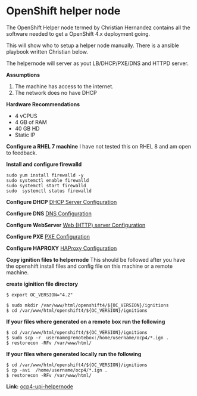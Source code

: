 # OpenShift helper node 
The OpenShift Helper node termed by Christian Hernandez contains all the software needed to get a OpenShift 4.x deployment going. 

This will show who to setup a helper node manually. There is a ansible playbook written Christian below. 

The helpernode will server as yout LB/DHCP/PXE/DNS and HTTPD server.

**Assumptions**
1. The machine has access to the internet.
2. The network does no have DHCP

**Hardware Recommendations**
* 4 vCPUS 
* 4 GB of RAM 
* 40 GB HD
* Static IP 

**Configure a RHEL 7 machine**
I have not tested this on RHEL 8 and am open to feedback. 

**Install and configure firewalld**
```
sudo yum install firewalld -y 
sudo systemctl enable firewalld
sudo systemctl start firewalld
sudo  systemctl status firewalld
```

**Configure DHCP**
[DHCP Server Configuration](dhcp-configuration/)  

**Configure DNS**
[DNS Configuration](dns-server-configuration/) 

**Configure WebServer**
[Web (HTTP) server Configuration](webserver-configuration/)  

**Configure PXE**
[PXE Configuration](pxe-configuration/)  

**Configure HAPROXY**
[HAProxy Configuration](haproxy-configuration/)  


**Copy ignition files to helpernode** 
This should be followed after you have the openshift install files and config file on this machine or a remote machine. 

**create iginition file directory**
```
$ export OC_VERSION="4.2"

$ sudo mkdir /var/www/html/openshift4/${OC_VERSION}/ignitions
$ cd /var/www/html/openshift4/${OC_VERSION}/ignitions
```

**If your files where generated on a remote box run the following**
```
$ cd /var/www/html/openshift4/${OC_VERSION}/ignitions
$ sudo scp -r  username@remotebox:/home/username/ocp4/*.ign .
$ restorecon -RFv /var/www/html/
```

**If your files where generated locally run the following**
```
$ cd /var/www/html/openshift4/${OC_VERSION}/ignitions
$ cp -avi  /home/username/ocp4/*.ign .
$ restorecon -RFv /var/www/html/
```

**Link:**
[ocp4-upi-helpernode](https://github.com/christianh814/ocp4-upi-helpernode)